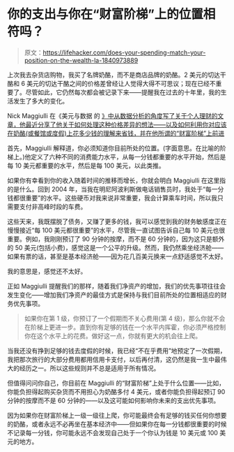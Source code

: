 # 你的支出与你在“财富阶梯”上的位置相符吗？

> 原文：<https://lifehacker.com/does-your-spending-match-your-position-on-the-wealth-la-1840973889>

上次我去杂货店购物，我买了名牌奶酪，而不是商店品牌的奶酪。2 美元的切达干酪和 6 美元的切达干酪之间的价格差曾经让人觉得大得不可思议；现在已经不重要了。尽管如此，它仍然每次都会被记录下来——提醒我在过去的十年里，我的生活发生了多大的变化。



Nick Maggiulli 在《美元与数据 的 [》中从数据分析的角度写了关于个人理财的文章，他最近分享了他关于如何处理这种价格差异的想法——以及如何利用你对应该在奶酪(或餐馆或度假)上花多少钱的理解来省钱，并在他所谓的“财富阶梯”上前进](https://ofdollarsanddata.com/climbing-the-wealth-ladder/)

首先，Maggiulli 解释道，你必须知道你目前所处的位置。(字面意思。在比喻的阶梯上。)他定义了六种不同的消费能力水平，从每一分钱都重要的水平开始，然后是每 10 美元都重要的水平，然后是每 100 美元，以此类推。

如果你有幸看到你的收入随着时间的推移而增长，你就会明白 Maggiulli 在这里指的是什么。回到 2004 年，当我在明尼阿波利斯做电话销售员时，我处于“每一分钱都很重要”的水平。这些硬币对我来说非常重要，我会计算乘车时间，所以我只需要支付非高峰时段的车费。

这些天来，我既摆脱了债务，又赚了更多的钱，我可以感觉到我的财务敏感度正在慢慢接近“每 100 美元都很重要”的水平，尽管我一直试图告诉自己每 10 美元也很重要。例如，我刚刚预订了 90 分钟的按摩，而不是 60 分钟的，因为这只是额外的 50 美元(包括小费)，感觉这是一个公平的升级。然而，我仍然乘坐经济舱——如果有票的话，甚至是基本经济舱——因为花几百美元换来一点舒适感觉不太好。

我的意思是，感觉还不太好。

正如 Maggiulli 提醒我们的那样，随着我们净资产的增加，我们的优先事项往往会发生变化——增加我们净资产的最佳方式是保持与我们目前所处的位置相适应的财务优先事项。

> 如果你在第 1 级，你预订了一个假期而不关心费用(第 4 级)，那么你就不会在阶梯上更进一步。直到你有足够的钱在一个水平内挥霍，你必须严格控制你在这个水平上的花费。做好这一点，你就有更大的机会往上爬。

当我还没有挣到足够的钱去度假的时候，我已经“不在乎费用”地预定了一次假期，我把那次旅行的大部分费用都用信用卡支付，以后再付清，这仍然是我一生中最伟大的经历之一。所以这些规则并不总是适用于所有情况。

但值得问问你自己，你目前在 Maggiulli 的“财富阶梯”上处于什么位置——比如，你能负担得起购买杂货而不用担心为奶酪多付 4 美元，或者你能负担得起预订 90 分钟的按摩而不是 60 分钟的——以及这可能如何影响你未来的支出优先事项。

因为如果你在财富阶梯上一级一级往上爬，你可能最终会有足够的钱买任何你想要的奶酪，或者永远不必再坐在基本经济中——但如果你在每一分钱都很重要的时候不记录每一分钱，你可能永远不会发现自己处于一个你认为钱是 10 美元或 100 美元的地方。